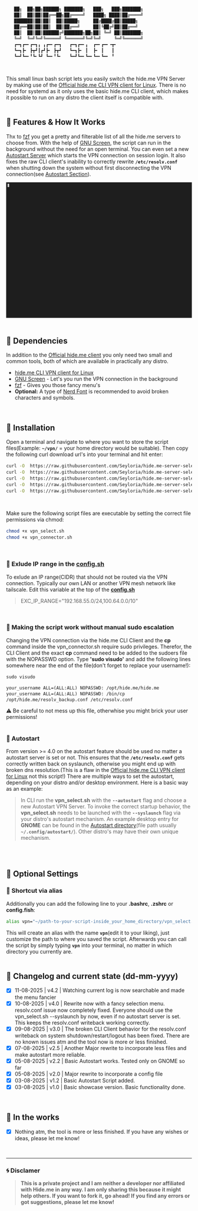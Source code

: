 ```
   ██╗  ██╗██╗██████╗ ███████╗   ███╗   ███╗███████╗   
   ██║  ██║██║██╔══██╗██╔════╝   ████╗ ████║██╔════╝   
   ███████║██║██║  ██║█████╗     ██╔████╔██║█████╗     
   ██╔══██║██║██║  ██║██╔══╝     ██║╚██╔╝██║██╔══╝     
   ██║  ██║██║██████╔╝███████╗██╗██║ ╚═╝ ██║███████╗   
   ╚═╝  ╚═╝╚═╝╚═════╝ ╚══════╝╚═╝╚═╝     ╚═╝╚══════╝   
   ┏━┓┏━╸┏━┓╻ ╻┏━╸┏━┓   ┏━┓┏━╸╻  ┏━╸┏━╸╺┳╸             
   ┗━┓┣╸ ┣┳┛┃┏┛┣╸ ┣┳┛   ┗━┓┣╸ ┃  ┣╸ ┃   ┃              
   ┗━┛┗━╸╹┗╸┗┛ ┗━╸╹┗╸   ┗━┛┗━╸┗━╸┗━╸┗━╸ ╹
```
<br/>

This small linux bash script lets you easily switch the hide.me VPN Server by making use of the [Official hide.me CLI VPN client for Linux](https://github.com/eventure/hide.client.linux).
There is no need for systemd as it only uses the basic hide.me CLI client, which makes it possible to run on any distro the client itself is compatible with.
<br/>
<br/>

## :beginner: Features & How It Works
Thx to [fzf](https://github.com/junegunn/fzf) you get a pretty and filterable list of all the hide.me servers to choose from. With the help of [GNU Screen](https://www.gnu.org/software/screen/), the script can run in the background without the need for an open terminal. You can even set a new [Autostart Server](#autostart) which starts the VPN connection on session login. It also fixes the raw CLI client's inability to correctly rewrite **`/etc/resolv.conf`** when shutting down the system without first disconnecting the VPN connection(see [Autostart Section](#autostart)).
<br/>

![Showcase](/showcase.gif)
<br/>
<br/>

## :dna: Dependencies
In addition to the [Official hide.me client](https://github.com/eventure/hide.client.linux) you only need two small and common tools, both of which are available in practically any distro.
- [hide.me CLI VPN client for Linux](https://github.com/eventure/hide.client.linux)
- [GNU Screen](https://www.gnu.org/software/screen/) - Let's you run the VPN connection in the background
- [fzf](https://github.com/junegunn/fzf) - Gives you those fancy menu's
- **Optional:** A type of [Nerd Font](https://www.nerdfonts.com/) is recommended to avoid broken characters and symbols.
<br/>

## :floppy_disk: Installation
Open a terminal and navigate to where you want to store the script files(Example: **`~/vpn/`** =  your home directory would be suitable).
Then copy the following curl download url's into your terminal and hit enter:
```sh
curl -O  https://raw.githubusercontent.com/Seyloria/hide.me-server-select/main/config.sh
curl -O  https://raw.githubusercontent.com/Seyloria/hide.me-server-select/main/vpn_select.sh
curl -O  https://raw.githubusercontent.com/Seyloria/hide.me-server-select/main/vpn_connector.sh
curl -O  https://raw.githubusercontent.com/Seyloria/hide.me-server-select/main/serverlist.csv
curl -O  https://raw.githubusercontent.com/Seyloria/hide.me-server-select/main/autostart-server.txt
```
<br/>

Make sure the following script files are executable by setting the correct file permissions via chmod:
```sh
chmod +x vpn_select.sh
chmod +x vpn_connector.sh
```
<br/>

### :no_entry_sign: Exlude IP range in the **<ins>config.sh</ins>**
To exlude an IP range(CIDR) that should not be routed via the VPN connection.
Typically our own LAN or another VPN mesh network like tailscale.
Edit this variable at the top of the **<ins>config.sh</ins>**
> EXC_IP_RANGE="192.168.55.0/24,100.64.0.0/10"
<br/>

### :key: Making the script work without manual sudo escalation
Changing the VPN connection via the hide.me CLI Client and the **cp** command inside the vpn_connector.sh require sudo privileges.
Therefor, the CLI Client and the exact **cp** command need to be added to the sudoers file with the NOPASSWD option.
Type **'sudo visudo'** and add the following lines somewhere near the end of the file(don't forget to replace your username!):
```
sudo visudo
```
```
your_username ALL=(ALL:ALL) NOPASSWD: /opt/hide.me/hide.me
your_username ALL=(ALL:ALL) NOPASSWD: /bin/cp /opt/hide.me/resolv_backup.conf /etc/resolv.conf
```
:warning: Be careful to not mess up this file, otherwhise you might brick your user permissions!
<br/>
<br/>

### :rocket: Autostart
From version >= 4.0 on the autostart feature should be used no matter a autostart server is set or not.
This ensures that the **`/etc/resolv.conf`** gets correctly written back on syslaunch, otherwise you might end up with broken dns resolution.(This is a flaw in the [Official hide.me CLI VPN client for Linux](https://github.com/eventure/hide.client.linux) not this script!)
There are multiple ways to set the autostart, depending on your distro and/or desktop environment.
Here is a basic way as an example:
> In CLI run the **vpn_select.sh** with the **`--autostart`** flag and choose a new Autostart VPN Server.
> To invoke the correct startup behavior, the **vpn_select.sh** needs to be launched with the **`--syslaunch`** flag via your distro's autostart mechanism. An example desktop entry for **GNOME** can be found in the [Autostart directory](/Autostart/)(file path usually **`~/.config/autostart/`**). Other distro's may have their own unique mechanism.
<br/>
<br/>

## :link: Optional Settings

### :heavy_equals_sign: Shortcut via alias
Additionally you can add the following line to your **.bashrc**, **.zshrc** or **config.fish**:
```sh
alias vpn="~/path-to-your-script-inside_your_home_directory/vpn_select.sh"
```
This will create an alias with the name **`vpn`**(edit it to your liking), just customize the path to where you saved the script.
Afterwards you can call the script by simply typing **`vpn`** into your terminal, no matter in which directory you currently are.
<br/>
<br/>

## :scroll: Changelog and current state (dd-mm-yyyy)

- [x] 11-08-2025 | v4.2 | Watching current log is now searchable and made the menu fancier
- [x] 10-08-2025 | v4.0 | Rewrite now with a fancy selection menu. resolv.conf issue now completely fixed. Everyone should use the vpn_select.sh --syslaunch by now, even if no autostart server is set. This keeps the resolv.conf writeback working correctly.
- [x] 09-08-2025 | v3.0 | The broken CLI Client behavior for the resolv.conf writeback on system shutdown/restart/logout has been fixed. There are no known issues atm and the tool now is more or less finished.
- [x] 07-08-2025 | v2.5 | Another Major rewrite to incorporate less files and make autostart more reliable.
- [x] 05-08-2025 | v2.2 | Basic Autostart works. Tested only on GNOME so far
- [x] 05-08-2025 | v2.0 | Major rewrite to incorporate a config file
- [x] 03-08-2025 | v1.2 | Basic Autostart Script added.
- [x] 03-08-2025 | v1.0 | Basic showcase version. Basic functionality done.
<br/>

## :construction: In the works
- [x] Nothing atm, the tool is more or less finished. If you have any wishes or ideas, please let me know!
<br/>

---
### :cyclone: Disclamer

> **This is a private project and I am neither a developer nor affiliated with Hide.me in any way. I am only sharing this because it might help others. If you want to fork it, go ahead! If you find any errors or got suggestions, please let me know!**
